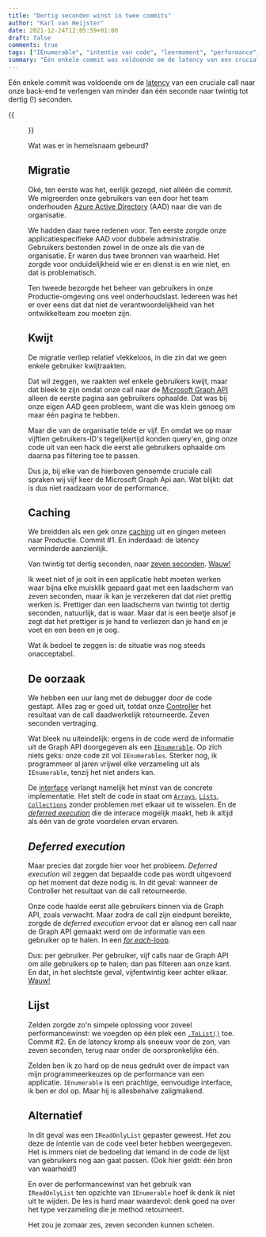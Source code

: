 ```yaml
---
title: "Dertig seconden winst in twee commits"
author: "Karl van Heijster"
date: 2021-12-24T12:05:59+01:00
draft: false
comments: true
tags: ["IEnumerable", "intentie van code", "leermoment", "performance", "productieverstoring", "software ontwikkelen"]
summary: "Eén enkele commit was voldoende om de latency van een cruciale call naar onze back-end te verlengen van minder dan één seconde naar twintig tot dertig (!) seconden. Wat was er in hemelsnaam gebeurd?"
---
```


Eén enkele commit was voldoende om de [latency](https://en.wikipedia.org/wiki/Latency_(engineering)) van een cruciale call naar onze back-end te verlengen van minder dan één seconde naar twintig tot dertig (!) seconden.


{{<figure src="https://i.imgur.com/ji79f6l.gif" alt="Wauw!" width="300">}}


Wat was er in hemelsnaam gebeurd?


## Migratie


Oké, ten eerste was het, eerlijk gezegd, niet alléén die commit. We migreerden onze gebruikers van een door het team onderhouden [Azure Active Directory](https://azure.microsoft.com/nl-nl/services/active-directory/) (AAD) naar die van de organisatie. 


We hadden daar twee redenen voor. Ten eerste zorgde onze applicatiespecifieke AAD voor dubbele administratie. Gebruikers bestonden zowel in de onze als die van de organisatie. Er waren dus twee bronnen van waarheid. Het zorgde voor onduidelijkheid wie er en dienst is en wie niet, en dat is problematisch. 


Ten tweede bezorgde het beheer van gebruikers in onze Productie-omgeving ons veel onderhoudslast. Iedereen was het er over eens dat dat niet de verantwoordelijkheid van het ontwikkelteam zou moeten zijn. 


## Kwijt


De migratie verliep relatief vlekkeloos, in die zin dat we geen enkele gebruiker kwijtraakten.


Dat wil zeggen, we raakten wel enkele gebruikers kwijt, maar dat bleek te zijn omdat onze call naar de [Microsoft Graph API](https://docs.microsoft.com/en-us/graph/use-the-api) alleen de eerste pagina aan gebruikers ophaalde. Dat was bij onze eigen AAD geen probleem, want die was klein genoeg om maar één pagina te hebben. 
 
 
Maar die van de organisatie telde er vijf. En omdat we op maar vijftien gebruikers-ID's tegelijkertijd konden query'en, ging onze code uit van een hack die eerst alle gebruikers ophaalde om daarna pas filtering toe te passen.


Dus ja, bij elke van de hierboven genoemde cruciale call spraken wij vijf keer de Microsoft Graph Api aan. Wat blijkt: dat is dus niet raadzaam voor de performance.


## Caching


We breidden als een gek onze [caching](https://nl.wikipedia.org/wiki/Cache_(tijdelijk_geheugen)) uit en gingen meteen naar Productie. Commit #1. En inderdaad: de latency verminderde aanzienlijk.


Van twintig tot dertig seconden, naar [zeven seconden](https://www.youtube.com/watch?v=wqCpjFMvz-k). [Wauw!](https://i.imgur.com/ji79f6l.gif)


Ik weet niet of je ooit in een applicatie hebt moeten werken waar bijna elke muisklik gepaard gaat met een laadscherm van zeven seconden, maar ik kan je verzekeren dat dat niet prettig werken is. Prettiger dan een laadscherm van twintig tot dertig seconden, natuurlijk, dat is waar. Maar dat is een beetje alsof je zegt dat het prettiger is je hand te verliezen dan je hand en je voet en een been en je oog.


Wat ik bedoel te zeggen is: de situatie was nog steeds onacceptabel.


## De oorzaak


We hebben een uur lang met de debugger door de code gestapt. Alles zag er goed uit, totdat onze [Controller](https://docs.microsoft.com/en-us/aspnet/mvc/overview/older-versions-1/controllers-and-routing/aspnet-mvc-controllers-overview-cs) het resultaat van de call daadwerkelijk retourneerde. Zeven seconden vertraging.


Wat bleek nu uiteindelijk: ergens in de code werd de informatie uit de Graph API doorgegeven als een [`IEnumerable`](https://docs.microsoft.com/en-us/dotnet/api/system.collections.ienumerable?view=net-6.0). Op zich niets geks: onze code zit vol `IEnumerables`. Sterker nog, ik programmeer al jaren vrijwel elke verzameling uit als `IEnumerable`, tenzij het niet anders kan. 


De [interface](https://docs.microsoft.com/en-us/dotnet/csharp/fundamentals/types/interfaces) verlangt namelijk het minst van de concrete implementatie. Het stelt de code in staat om [`Arrays`](https://docs.microsoft.com/en-us/dotnet/api/system.array?view=net-6.0), [`Lists`](https://docs.microsoft.com/en-us/dotnet/api/system.collections.generic.list-1?view=net-6.0), [`Collections`](https://docs.microsoft.com/en-us/dotnet/api/system.collections.objectmodel.collection-1?view=net-6.0) zonder problemen met elkaar uit te wisselen. En de [*deferred execution*](https://docs.microsoft.com/en-us/dotnet/standard/linq/deferred-execution-example) die de interace mogelijk maakt, heb ik altijd als één van de grote voordelen ervan ervaren.


## *Deferred execution*


Maar precies dat zorgde hier voor het probleem. *Deferred execution* wil zeggen dat bepaalde code pas wordt uitgevoerd op het moment dat deze nodig is. In dit geval: wanneer de Controller het resultaat van de call retourneerde. 


Onze code haalde eerst alle gebruikers binnen via de Graph API, zoals verwacht. Maar zodra de call zijn eindpunt bereikte, zorgde de *deferred execution* ervoor dat er alsnog een call naar de Graph API gemaakt werd om de informatie van een gebruiker op te halen. In een [*for each*-loop](https://docs.microsoft.com/en-us/dotnet/csharp/language-reference/statements/iteration-statements).


Dus: per gebruiker. Per gebruiker, vijf calls naar de Graph API om alle gebruikers op te halen; dan pas filteren aan onze kant. En dat, in het slechtste geval, vijfentwintig keer achter elkaar. [Wauw!](https://i.imgur.com/ji79f6l.gif)


## Lijst


Zelden zorgde zo'n simpele oplossing voor zoveel performancewinst: we voegden op één plek een [`.ToList()`](https://docs.microsoft.com/en-us/dotnet/api/system.linq.enumerable.tolist?view=net-6.0) toe. Commit #2. En de latency kromp als sneeuw voor de zon, van zeven seconden, terug naar onder de oorspronkelijke één.


Zelden ben ik zo hard op de neus gedrukt over de impact van mijn programmeerkeuzes op de performance van een applicatie. `IEnumerable` is een prachtige, eenvoudige interface, ik ben er dol op. Maar hij is allesbehalve zaligmakend.


## Alternatief


In dit geval was een `IReadOnlyList` gepaster geweest. Het zou deze de intentie van de code veel beter hebben weergegeven. Het is immers niet de bedoeling dat iemand in de code de lijst van gebruikers nog aan gaat passen. (Ook hier geldt: één bron van waarheid!)


En over de performancewinst van het gebruik van `IReadOnlyList` ten opzichte van `IEnumerable` hoef ik denk ik niet uit te wijden. De les is hard maar waardevol: denk goed na over het type verzameling die je method retourneert. 


Het zou je zomaar zes, zeven seconden kunnen schelen.
